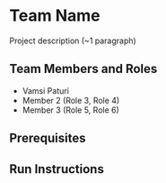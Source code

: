# Team Name

Project description (~1 paragraph)

## Team Members and Roles

* Vamsi Paturi
* Member 2 (Role 3, Role 4)
* Member 3 (Role 5, Role 6)

## Prerequisites

## Run Instructions
